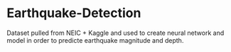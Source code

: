 # Earthquake-Detection
Dataset pulled from NEIC + Kaggle and used to create neural network and model in order to predicte earthquake magnitude and depth.  
